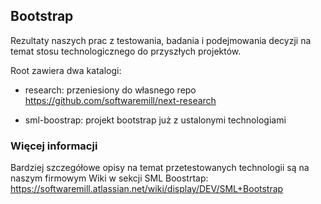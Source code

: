 ## Bootstrap 

Rezultaty naszych prac z testowania, badania i podejmowania decyzji na temat stosu technologicznego do przyszłych projektów.

Root zawiera dwa katalogi:

- research: przeniesiony do własnego repo https://github.com/softwaremill/next-research

- sml-boostrap: projekt bootstrap już z ustalonymi technologiami

### Więcej informacji

Bardziej szczegółowe opisy na temat przetestowanych technologii są na naszym firmowym Wiki w sekcji SML Boostrtap: https://softwaremill.atlassian.net/wiki/display/DEV/SML+Bootstrap

